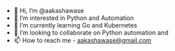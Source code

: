 - 👋 Hi, I’m @aakashawase
- 👀 I’m interested in Python and Automation 
- 🌱 I’m currently learning Go and Kubernetes
- 💞️ I’m looking to collaborate on Python automation and 
- 📫 How to reach me - aakashawase@gmail.com
